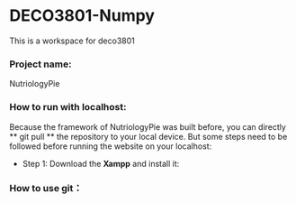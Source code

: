 # DECO3801-Numpy
This is a  workspace for deco3801

### Project name:
NutriologyPie

### How to run with localhost:
Because the framework of NutriologyPie was built before, you can directly ** git pull ** the repository to your local device.
But some steps need to be followed before running the website on your localhost:
* Step 1: Download the **Xampp** and install it:

### How to use git：
